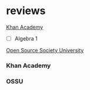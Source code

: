 # reviews


[Khan Academy](#khan-academy)

 - [ ] Algebra 1


[Open Source Society University](#ossu)


### Khan Academy




### OSSU
